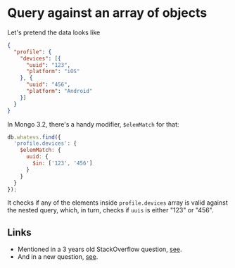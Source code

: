 # Query against an array of objects

Let's pretend the data looks like

```json
{
  "profile": {
    "devices": [{
      "uuid": "123",
      "platform": "iOS"
    }, {
      "uuid": "456",
      "platform": "Android"
    }]
  }
}
```

In Mongo 3.2, there's a handy modifier, `$elemMatch` for that:

```javascript
db.whatevs.find({
  'profile.devices': {
    $elemMatch: {
      uuid: {
        $in: ['123', '456']
      }
    }
  }
});
```

It checks if any of the elements inside `profile.devices` array is valid against
the nested query, which, in turn, checks if `uuis` is either "123" or "456".

## Links

* Mentioned in a 3 years old StackOverflow question,
  [see](http://stackoverflow.com/questions/10298001/mongodb-query-in-array-of-object/36000367#36000367).
* And in a new question, [see](http://stackoverflow.com/a/36000588/1287643).
